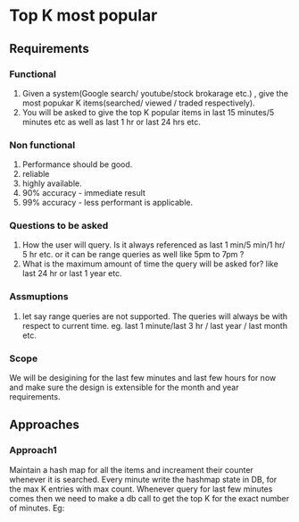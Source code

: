 # Top K most popular
## Requirements
### Functional
1. Given a system(Google search/ youtube/stock brokarage etc.) , give the most popukar K items(searched/ viewed / traded respectively).
2. You will be asked to give the top K popular items in last 15 minutes/5 minutes etc as well as last 1 hr or last 24 hrs etc.
### Non functional
1. Performance should be good.
2. reliable
3. highly available.
4. 90% accuracy - immediate result
5. 99% accuracy - less performant is applicable.

### Questions to be asked
1. How the user will query. Is it always referenced as last 1 min/5 min/1 hr/ 5 hr etc. 
   or it can be range queries as well like 5pm to 7pm ?
2. What is the maximum amount of time the query will be asked for?
    like last 24 hr or last 1 year etc.
### Assmuptions
1. let say range queries are not supported. The queries will always be with respect to current time. eg. last 1 minute/last 3 hr / last year / last month etc.
### Scope
We will be desigining for the last few minutes and last few hours for now and make sure the design is extensible for the month and year requirements.

## Approaches
### Approach1
Maintain a hash map for all the items and increament their counter whenever it is searched.
Every minute write the hashmap state in DB, for the max K entries with max count.
Whenever query for last few minutes comes then we need to make a db call to get the top K for the exact number of minutes.
Eg: 
